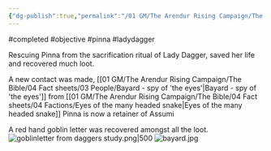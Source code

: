 ```yaml
---
{"dg-publish":true,"permalink":"/01 GM/The Arendur Rising Campaign/The Shadow Company/Bible/Player Vault/Missions/Completed Objective - Rescue Pinna/","title":"Completed Objective - Rescue Pinna"}
---
```


#completed #objective #pinna #ladydagger

Rescuing Pinna from the sacrification ritual of Lady Dagger, saved her life and recovered much loot.

A new contact was made, [[01 GM/The Arendur Rising Campaign/The Bible/04 Fact sheets/03 People/Bayard - spy of  'the eyes'\|Bayard - spy of  'the eyes']] from  [[01 GM/The Arendur Rising Campaign/The Bible/04 Fact sheets/04 Factions/Eyes of the many headed snake\|Eyes of the many headed snake]]
Pinna is now a retainer of Assumi

A red hand goblin letter was recovered amongst all the loot.
![goblinletter from daggers study.png|500](/img/user/10%20Attachments/goblinletter%20from%20daggers%20study.png)
![bayard.jpg](/img/user/10%20Attachments/bayard.jpg)